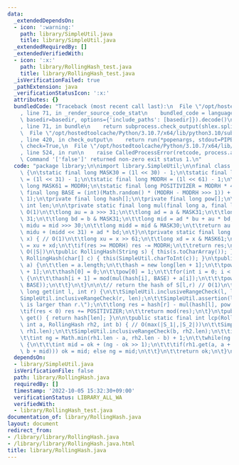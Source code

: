 ```yaml
---
data:
  _extendedDependsOn:
  - icon: ':warning:'
    path: library/SimpleUtil.java
    title: library/SimpleUtil.java
  _extendedRequiredBy: []
  _extendedVerifiedWith:
  - icon: ':x:'
    path: library/RollingHash_test.java
    title: library/RollingHash_test.java
  _isVerificationFailed: true
  _pathExtension: java
  _verificationStatusIcon: ':x:'
  attributes: {}
  bundledCode: "Traceback (most recent call last):\n  File \"/opt/hostedtoolcache/Python/3.10.7/x64/lib/python3.10/site-packages/onlinejudge_verify/documentation/build.py\"\
    , line 71, in _render_source_code_stat\n    bundled_code = language.bundle(stat.path,\
    \ basedir=basedir, options={'include_paths': [basedir]}).decode()\n  File \"/opt/hostedtoolcache/Python/3.10.7/x64/lib/python3.10/site-packages/onlinejudge_verify/languages/user_defined.py\"\
    , line 71, in bundle\n    return subprocess.check_output(shlex.split(command))\n\
    \  File \"/opt/hostedtoolcache/Python/3.10.7/x64/lib/python3.10/subprocess.py\"\
    , line 420, in check_output\n    return run(*popenargs, stdout=PIPE, timeout=timeout,\
    \ check=True,\n  File \"/opt/hostedtoolcache/Python/3.10.7/x64/lib/python3.10/subprocess.py\"\
    , line 524, in run\n    raise CalledProcessError(retcode, process.args,\nsubprocess.CalledProcessError:\
    \ Command '['false']' returned non-zero exit status 1.\n"
  code: "package library;\n\nimport library.SimpleUtil;\n\nfinal class RollingHash\
    \ {\n\tstatic final long MASK30 = (1l << 30) - 1;\n\tstatic final long MASK31\
    \ = (1l << 31) - 1;\n\tstatic final long MODRH = (1l << 61) - 1;\n\tstatic final\
    \ long MASK61 = MODRH;\n\tstatic final long POSITIVIZER = MODRH * 4;\n\tstatic\
    \ final long BASE = (int)(Math.random() * (MODRH - MODRH >>> 1)) + (MODRH >>>\
    \ 1);\n\tprivate final long hash[];\n\tprivate final long pow[];\n\tpublic final\
    \ int len;\n\n\tprivate static final long mul(final long a, final long b) { //\
    \ O(1)\n\t\tlong au = a >>> 31;\n\t\tlong ad = a & MASK31;\n\t\tlong bu = b >>>\
    \ 31;\n\t\tlong bd = b & MASK31;\n\t\tlong mid = ad * bu + au * bd;\n\t\tlong\
    \ midu = mid >>> 30;\n\t\tlong midd = mid & MASK30;\n\t\treturn au * bu * 2 +\
    \ midu + (midd << 31) + ad * bd;\n\t}\n\tprivate static final long mod(final long\
    \ x) { // O(1)\n\t\tlong xu = x >> 61;\n\t\tlong xd = x & MASK61;\n\t\tlong res\
    \ = xu + xd;\n\t\tif(res >= MODRH) res -= MODRH;\n\t\treturn res;\n\t}\n\n\t//\
    \ O(|S|)\n\tpublic RollingHash(String s) { this(s.toCharArray()); }\n\tpublic\
    \ RollingHash(char[] c) { this(SimpleUtil.charToInt(c)); }\n\tpublic RollingHash(int[]\
    \ a) {\n\t\tlen = a.length;\n\t\thash = new long[len + 1];\n\t\tpow = new long[len\
    \ + 1];\n\t\thash[0] = 0;\n\t\tpow[0] = 1;\n\t\tfor(int i = 0; i < len; i ++)\
    \ {\n\t\t\thash[i + 1] = mod(mul(hash[i], BASE) + a[i]);\n\t\t\tpow[i + 1] = mod(mul(pow[i],\
    \ BASE));\n\t\t}\n\t}\n\n\t// return the hash of S[l,r) // O(1)\n\tpublic final\
    \ long get(int l, int r) {\n\t\tSimpleUtil.inclusiveRangeCheck(l, len);\n\t\t\
    SimpleUtil.inclusiveRangeCheck(r, len);\n\t\tSimpleUtil.assertion(l <= r, \"l\
    \ is larger than r.\");\n\t\tlong res = hash[r] - mul(hash[l], pow[r - l]);\n\t\
    \tif(res < 0) res += POSITIVIZER;\n\t\treturn mod(res);\n\t}\n\tpublic final long\
    \ get() { return hash[len]; }\n\n\tpublic static final int lcp(RollingHash rh1,\
    \ int a, RollingHash rh2, int b) { // O(max(|S_1|,|S_2|))\n\t\tSimpleUtil.inclusiveRangeCheck(a,\
    \ rh1.len);\n\t\tSimpleUtil.inclusiveRangeCheck(b, rh2.len);\n\t\tint ok = 0;\n\
    \t\tint ng = Math.min(rh1.len - a, rh2.len - b) + 1;\n\t\twhile(ng - ok != 1)\
    \ {\n\t\t\tint mid = ok + (ng - ok >> 1);\n\t\t\tif(rh1.get(a, a + mid) == (rh2.get(b,\
    \ b + mid))) ok = mid; else ng = mid;\n\t\t}\n\t\treturn ok;\n\t}\n}"
  dependsOn:
  - library/SimpleUtil.java
  isVerificationFile: false
  path: library/RollingHash.java
  requiredBy: []
  timestamp: '2022-10-05 15:32:30+09:00'
  verificationStatus: LIBRARY_ALL_WA
  verifiedWith:
  - library/RollingHash_test.java
documentation_of: library/RollingHash.java
layout: document
redirect_from:
- /library/library/RollingHash.java
- /library/library/RollingHash.java.html
title: library/RollingHash.java
---
```

